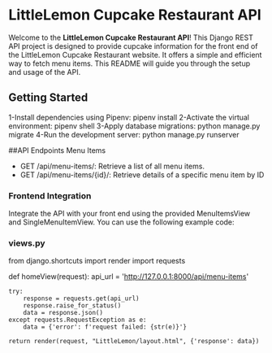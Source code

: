 # LittleLemon Cupcake Restaurant API

Welcome to the **LittleLemon Cupcake Restaurant API**! This Django REST API project is designed to provide cupcake information for the front end of the LittleLemon Cupcake Restaurant website. It offers a simple and efficient way to fetch menu items. This README will guide you through the setup and usage of the API.

## Getting Started
1-Install dependencies using Pipenv:
pipenv install
2-Activate the virtual environment:
pipenv shell
3-Apply database migrations:
python manage.py migrate
4-Run the development server:
python manage.py runserver

##API Endpoints
Menu Items

   + GET /api/menu-items/: Retrieve a list of all menu items.
   + GET /api/menu-items/{id}/: Retrieve details of a specific menu item by ID

### Frontend Integration
Integrate the API with your front end using the provided MenuItemsView and SingleMenuItemView. You can use the following example code:
###  views.py
from django.shortcuts import render
import requests

def homeView(request):
    api_url = 'http://127.0.0.1:8000/api/menu-items'
    
    try:
        response = requests.get(api_url)
        response.raise_for_status()
        data = response.json()
    except requests.RequestException as e:
        data = {'error': f'request failed: {str(e)}'}
    
    return render(request, "LittleLemon/layout.html", {'response': data})

